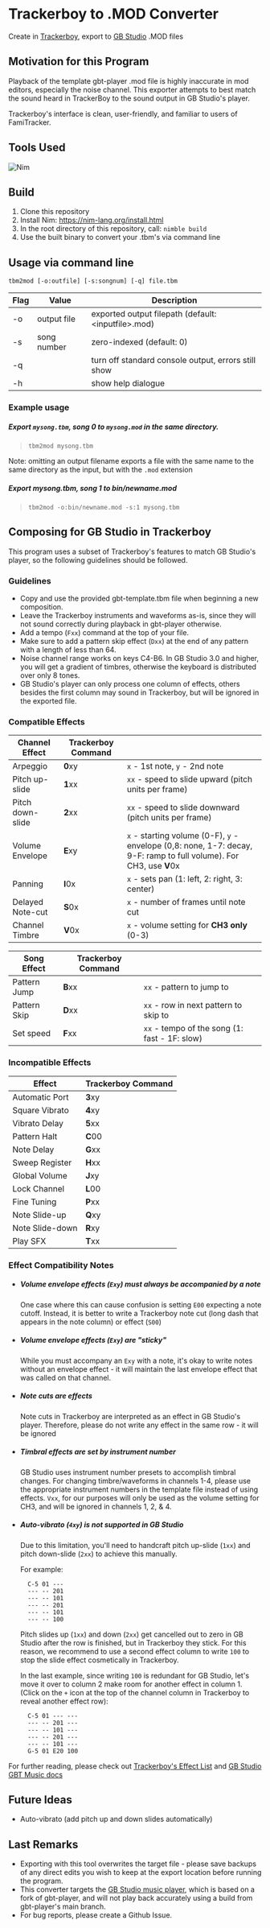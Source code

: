 # Trackerboy to .MOD Converter

Create in [Trackerboy](https://www.trackerboy.org), export to [GB Studio](https://www.gbstudio.dev) .MOD files


## Motivation for this Program

Playback of the template gbt-player .mod file is highly inaccurate in mod editors, especially the noise channel. This exporter attempts to best match the sound heard in TrackerBoy to the sound output in GB Studio's player.

Trackerboy's interface is clean, user-friendly, and familiar to users of FamiTracker.

## Tools Used

![Nim](https://img.shields.io/badge/nim-%23FFE953.svg?style=for-the-badge&logo=nim&logoColor=white)


## Build
1. Clone this repository
2. Install Nim: https://nim-lang.org/install.html
3. In the root directory of this repository, call: `nimble build`
4. Use the built binary to convert your .tbm's via command line

## Usage via command line
`tbm2mod [-o:outfile] [-s:songnum] [-q] file.tbm`

| Flag | Value       | Description |
|------|-------------|-------------|
| -o   | output file | exported output filepath (default: \<inputfile\>.mod) |
| -s   | song number | zero-indexed (default: 0)
| -q   |             | turn off standard console output, errors still show
| -h   |             | show help dialogue |

### Example usage

##### Export `mysong.tbm`, song 0 to `mysong.mod` in the same directory.

> `tbm2mod mysong.tbm`

Note: omitting an output filename exports a file with the same name to the same directory as the input, but with the `.mod` extension

##### Export *mysong.tbm*, song 1 to *bin/newname.mod*

> `tbm2mod -o:bin/newname.mod -s:1 mysong.tbm`


## Composing for GB Studio in Trackerboy

This program uses a subset of Trackerboy's features to match GB Studio's player,
so the following guidelines should be followed.

### Guidelines
- Copy and use the provided gbt-template.tbm file when beginning a new composition.
- Leave the Trackerboy instruments and waveforms as-is, since they will not sound correctly during playback in gbt-player otherwise.
- Add a tempo (`Fxx`) command at the top of your file.
- Make sure to add a pattern skip effect (`Dxx`) at the end of any pattern with a length of less than 64.
- Noise channel range works on keys C4-B6. In GB Studio 3.0 and higher, you will get a gradient of timbres, otherwise the keyboard is distributed over only 8 tones.
- GB Studio's player can only process one column of effects, others besides the first column may sound in Trackerboy, but will be ignored in the exported file.

### Compatible Effects
| Channel Effect  | Trackerboy Command | |
| --------------- | ------- | ------- |
| Arpeggio        | **0**xy | `x` - 1st note, `y` - 2nd note |
| Pitch up-slide  | **1**xx | `xx` - speed to slide upward (pitch units per frame)
| Pitch down-slide| **2**xx | `xx` - speed to slide downward (pitch units per frame)
| Volume Envelope | **E**xy | `x` - starting volume (0-F), `y` - envelope (0,8: none, 1-7: decay, 9-F: ramp to full volume). For CH3, use **V**0x |
| Panning         | **I**0x | `x` - sets pan (1: left, 2: right, 3: center)
| Delayed Note-cut| **S**0x | `x` - number of frames until note cut
| Channel Timbre  | **V**0x | `x` - volume setting for **CH3 only** (0-3)

| Song Effect     | Trackerboy Command | |
| --------------- | ------- | ------- |
| Pattern Jump    | **B**xx | `xx` - pattern to jump to
| Pattern Skip    | **D**xx | `xx` - row in next pattern to skip to
| Set speed       | **F**xx | `xx` - tempo of the song (1: fast - 1F: slow)


### Incompatible Effects
| Effect  | Trackerboy Command |
| --------------- | ------- |
| Automatic Port  | **3**xy |
| Square Vibrato  | **4**xy |
| Vibrato Delay   | **5**xx |
| Pattern Halt    | **C**00 |
| Note Delay      | **G**xx |
| Sweep Register  | **H**xx |
| Global Volume   | **J**xy |
| Lock Channel    | **L**00 |
| Fine Tuning     | **P**xx |
| Note Slide-up   | **Q**xy |
| Note Slide-down | **R**xy |
| Play SFX        | **T**xx |

### Effect Compatibility Notes

- ##### Volume envelope effects (`Exy`) must always be accompanied by a note

    One case where this can cause confusion is setting `E00` expecting a note cutoff. Instead, it is better to write a Trackerboy note cut (long dash that appears in the note column) or effect (`S00`)

- ##### Volume envelope effects (`Exy`) are "sticky"

    While you must accompany an `Exy` with a note, it's okay to write notes without an envelope effect - it will maintain the last envelope effect that was called on that channel.

- ##### Note cuts are effects

    Note cuts in Trackerboy are interpreted as an effect in GB Studio's player.
    Therefore, please do not write any effect in the same row - it will be ignored

- ##### Timbral effects are set by instrument number

    GB Studio uses instrument number presets to accomplish timbral changes.
    For changing timbre/waveforms in channels 1-4, please use the appropriate instrument numbers in the template file instead of using effects. `Vxx`, for our purposes will only be used as the volume setting for CH3, and will be ignored in channels 1, 2, & 4.

- ##### Auto-vibrato (`4xy`) is not supported in GB Studio

    Due to this limitation, you'll need to handcraft pitch up-slide (`1xx`) and pitch down-slide (`2xx`) to achieve this manually.

    For example:

        C-5 01 ---
        --- -- 201
        --- -- 101
        --- -- 201
        --- -- 101
        --- -- 100

    Pitch slides up (`1xx`) and down (`2xx`) get cancelled out to zero in GB Studio after the row is finished, but in Trackerboy they stick. For this reason, we recommend to use a second effect column to write `100` to stop the slide effect cosmetically in Trackerboy.

    In the last example, since writing `100` is redundant for GB Studio, let's move it over to column 2 make room for another effect in column 1. (Click on the `+` icon at the top of the channel column in Trackerboy to reveal another effect row):

        C-5 01 --- ---
        --- -- 201 ---
        --- -- 101 ---
        --- -- 201 ---
        --- -- 101 ---
        G-5 01 E20 100


For further reading, please check out [Trackerboy's Effect List](https://www.trackerboy.org/manual/tracker/effect-list/) and [GB Studio GBT Music docs](https://www.gbstudio.dev/docs/assets/music/music-gbt)

## Future Ideas
- Auto-vibrato (add pitch up and down slides automatically)

## Last Remarks

- Exporting with this tool overwrites the target file - please save backups of any direct edits you wish to keep at the export location before running the program.
- This converter targets the [GB Studio music player](https://github.com/tadashibashi/gbstudio-mod-example), which is based on a fork of gbt-player, and will not play back accurately using a build from gbt-player's main branch.
- For bug reports, please create a Github Issue.
